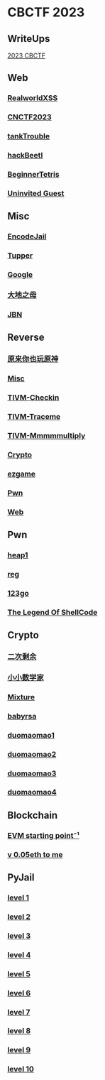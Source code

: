 # CBCTF 2023
## WriteUps
[2023 CBCTF](https://github.com/0RAYS/2023-CBCTF/tree/main/WriteUps)
## Web
### [RealworldXSS](https://github.com/0RAYS/2023-CBCTF/tree/main/Web/RealworldXSS)
### [CNCTF2023](https://github.com/0RAYS/2023-CBCTF/tree/main/Web/CNCTF2023)
### [tankTrouble](https://github.com/0RAYS/2023-CBCTF/tree/main/Web/tankTrouble)
### [hackBeetl](https://github.com/0RAYS/2023-CBCTF/tree/main/Web/hackBeetl)
### [BeginnerTetris](https://github.com/0RAYS/2023-CBCTF/tree/main/Web/BeginnerTetris)
### [Uninvited Guest](https://github.com/0RAYS/2023-CBCTF/tree/main/Web/Uninvited%20Guest)
## Misc
### [EncodeJail](https://github.com/0RAYS/2023-CBCTF/tree/main/Misc/EncodeJail)
### [Tupper](https://github.com/0RAYS/2023-CBCTF/tree/main/Misc/Tupper)
### [Google](https://github.com/0RAYS/2023-CBCTF/tree/main/Misc/Google)
### [大地之母](https://github.com/0RAYS/2023-CBCTF/tree/main/Misc/%E5%A4%A7%E5%9C%B0%E4%B9%8B%E6%AF%8D)
### [JBN](https://github.com/0RAYS/2023-CBCTF/tree/main/Misc/JBN)
## Reverse
### [原来你也玩原神](https://github.com/0RAYS/2023-CBCTF/tree/main/Reverse/%E5%8E%9F%E6%9D%A5%E4%BD%A0%E4%B9%9F%E7%8E%A9%E5%8E%9F%E7%A5%9E)
### [Misc](https://github.com/0RAYS/2023-CBCTF/tree/main/Reverse/Misc)
### [TIVM-Checkin](https://github.com/0RAYS/2023-CBCTF/tree/main/Reverse/TIVM-Checkin)
### [TIVM-Traceme](https://github.com/0RAYS/2023-CBCTF/tree/main/Reverse/TIVM-Traceme)
### [TIVM-Mmmmmultiply](https://github.com/0RAYS/2023-CBCTF/tree/main/Reverse/TIVM-Mmmmmultiply)
### [Crypto](https://github.com/0RAYS/2023-CBCTF/tree/main/Reverse/Crypto)
### [ezgame](https://github.com/0RAYS/2023-CBCTF/tree/main/Reverse/ezgame)
### [Pwn](https://github.com/0RAYS/2023-CBCTF/tree/main/Reverse/Pwn)
### [Web](https://github.com/0RAYS/2023-CBCTF/tree/main/Reverse/Web)
## Pwn
### [heap1](https://github.com/0RAYS/2023-CBCTF/tree/main/Pwn/heap1)
### [reg](https://github.com/0RAYS/2023-CBCTF/tree/main/Pwn/reg)
### [123go](https://github.com/0RAYS/2023-CBCTF/tree/main/Pwn/123go)
### [The Legend Of ShellCode](https://github.com/0RAYS/2023-CBCTF/tree/main/Pwn/The%20Legend%20Of%20ShellCode)
## Crypto
### [二次剩余](https://github.com/0RAYS/2023-CBCTF/tree/main/Crypto/%E4%BA%8C%E6%AC%A1%E5%89%A9%E4%BD%99)
### [小小数学家](https://github.com/0RAYS/2023-CBCTF/tree/main/Crypto/%E5%B0%8F%E5%B0%8F%E6%95%B0%E5%AD%A6%E5%AE%B6)
### [Mixture](https://github.com/0RAYS/2023-CBCTF/tree/main/Crypto/Mixture)
### [babyrsa](https://github.com/0RAYS/2023-CBCTF/tree/main/Crypto/babyrsa)
### [duomaomao1](https://github.com/0RAYS/2023-CBCTF/tree/main/Crypto/duomaomao1)
### [duomaomao2](https://github.com/0RAYS/2023-CBCTF/tree/main/Crypto/duomaomao2)
### [duomaomao3](https://github.com/0RAYS/2023-CBCTF/tree/main/Crypto/duomaomao3)
### [duomaomao4](https://github.com/0RAYS/2023-CBCTF/tree/main/Crypto/duomaomao4)
## Blockchain
### [EVM starting point⁻¹](https://github.com/0RAYS/2023-CBCTF/tree/main/Blockchain/EVM%20starting%20point%E2%81%BB%C2%B9)
### [v 0.05eth to me](https://github.com/0RAYS/2023-CBCTF/tree/main/Blockchain/v%200.05eth%20to%20me)
## PyJail
### [level 1](https://github.com/0RAYS/2023-CBCTF/tree/main/PyJail/level%201)
### [level 2](https://github.com/0RAYS/2023-CBCTF/tree/main/PyJail/level%202)
### [level 3](https://github.com/0RAYS/2023-CBCTF/tree/main/PyJail/level%203)
### [level 4](https://github.com/0RAYS/2023-CBCTF/tree/main/PyJail/level%204)
### [level 5](https://github.com/0RAYS/2023-CBCTF/tree/main/PyJail/level%205)
### [level 6](https://github.com/0RAYS/2023-CBCTF/tree/main/PyJail/level%206)
### [level 7](https://github.com/0RAYS/2023-CBCTF/tree/main/PyJail/level%207)
### [level 8](https://github.com/0RAYS/2023-CBCTF/tree/main/PyJail/level%208)
### [level 9](https://github.com/0RAYS/2023-CBCTF/tree/main/PyJail/level%209)
### [level 10](https://github.com/0RAYS/2023-CBCTF/tree/main/PyJail/level%2010)

